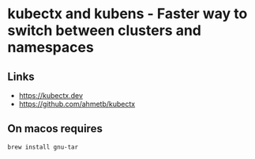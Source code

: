 # kubectx and kubens - Faster way to switch between clusters and namespaces

## Links
- https://kubectx.dev
- https://github.com/ahmetb/kubectx


## On macos requires
```
brew install gnu-tar
```
